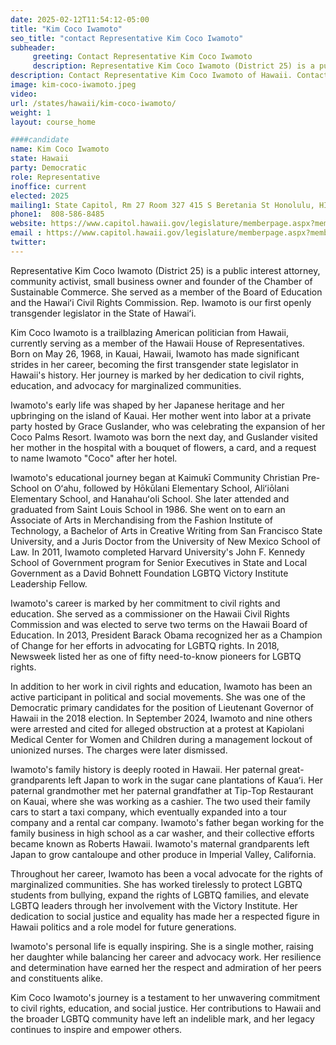 ```yaml
---
date: 2025-02-12T11:54:12-05:00
title: "Kim Coco Iwamoto"
seo_title: "contact Representative Kim Coco Iwamoto"
subheader:
     greeting: Contact Representative Kim Coco Iwamoto
     description: Representative Kim Coco Iwamoto (District 25) is a public interest attorney, community activist, small business owner and founder of the Chamber of Sustainable Commerce. She served as a member of the Board of Education and the Hawaiʻi Civil Rights Commission. Rep. Iwamoto is our first openly transgender legislator in the State of Hawaiʻi.
description: Contact Representative Kim Coco Iwamoto of Hawaii. Contact information for Kim Coco Iwamoto includes email address, phone number, and mailing address.
image: kim-coco-iwamoto.jpeg
video:
url: /states/hawaii/kim-coco-iwamoto/
weight: 1
layout: course_home

####candidate
name: Kim Coco Iwamoto
state: Hawaii
party: Democratic
role: Representative
inoffice: current
elected: 2025
mailing1: State Capitol, Rm 27 Room 327 415 S Beretania St Honolulu, HI 96813
phone1:  808-586-8485
website: https://www.capitol.hawaii.gov/legislature/memberpage.aspx?member=301&year=2025/
email : https://www.capitol.hawaii.gov/legislature/memberpage.aspx?member=301&year=2025/
twitter: 
---
```

Representative Kim Coco Iwamoto (District 25) is a public interest attorney, community activist, small business owner and founder of the Chamber of Sustainable Commerce. She served as a member of the Board of Education and the Hawaiʻi Civil Rights Commission. Rep. Iwamoto is our first openly transgender legislator in the State of Hawaiʻi.

Kim Coco Iwamoto is a trailblazing American politician from Hawaii, currently serving as a member of the Hawaii House of Representatives. Born on May 26, 1968, in Kauai, Hawaii, Iwamoto has made significant strides in her career, becoming the first transgender state legislator in Hawaii's history. Her journey is marked by her dedication to civil rights, education, and advocacy for marginalized communities.

Iwamoto's early life was shaped by her Japanese heritage and her upbringing on the island of Kauai. Her mother went into labor at a private party hosted by Grace Guslander, who was celebrating the expansion of her Coco Palms Resort. Iwamoto was born the next day, and Guslander visited her mother in the hospital with a bouquet of flowers, a card, and a request to name Iwamoto "Coco" after her hotel.

Iwamoto's educational journey began at Kaimukī Community Christian Pre-School on Oʻahu, followed by Hōkūlani Elementary School, Aliʻiōlani Elementary School, and Hanahauʻoli School. She later attended and graduated from Saint Louis School in 1986. She went on to earn an Associate of Arts in Merchandising from the Fashion Institute of Technology, a Bachelor of Arts in Creative Writing from San Francisco State University, and a Juris Doctor from the University of New Mexico School of Law. In 2011, Iwamoto completed Harvard University's John F. Kennedy School of Government program for Senior Executives in State and Local Government as a David Bohnett Foundation LGBTQ Victory Institute Leadership Fellow.

Iwamoto's career is marked by her commitment to civil rights and education. She served as a commissioner on the Hawaii Civil Rights Commission and was elected to serve two terms on the Hawaii Board of Education. In 2013, President Barack Obama recognized her as a Champion of Change for her efforts in advocating for LGBTQ rights. In 2018, Newsweek listed her as one of fifty need-to-know pioneers for LGBTQ rights.

In addition to her work in civil rights and education, Iwamoto has been an active participant in political and social movements. She was one of the Democratic primary candidates for the position of Lieutenant Governor of Hawaii in the 2018 election. In September 2024, Iwamoto and nine others were arrested and cited for alleged obstruction at a protest at Kapiolani Medical Center for Women and Children during a management lockout of unionized nurses. The charges were later dismissed.

Iwamoto's family history is deeply rooted in Hawaii. Her paternal great-grandparents left Japan to work in the sugar cane plantations of Kauaʻi. Her paternal grandmother met her paternal grandfather at Tip-Top Restaurant on Kauai, where she was working as a cashier. The two used their family cars to start a taxi company, which eventually expanded into a tour company and a rental car company. Iwamoto's father began working for the family business in high school as a car washer, and their collective efforts became known as Roberts Hawaii. Iwamoto's maternal grandparents left Japan to grow cantaloupe and other produce in Imperial Valley, California.

Throughout her career, Iwamoto has been a vocal advocate for the rights of marginalized communities. She has worked tirelessly to protect LGBTQ students from bullying, expand the rights of LGBTQ families, and elevate LGBTQ leaders through her involvement with the Victory Institute. Her dedication to social justice and equality has made her a respected figure in Hawaii politics and a role model for future generations.

Iwamoto's personal life is equally inspiring. She is a single mother, raising her daughter while balancing her career and advocacy work. Her resilience and determination have earned her the respect and admiration of her peers and constituents alike.

Kim Coco Iwamoto's journey is a testament to her unwavering commitment to civil rights, education, and social justice. Her contributions to Hawaii and the broader LGBTQ community have left an indelible mark, and her legacy continues to inspire and empower others.
